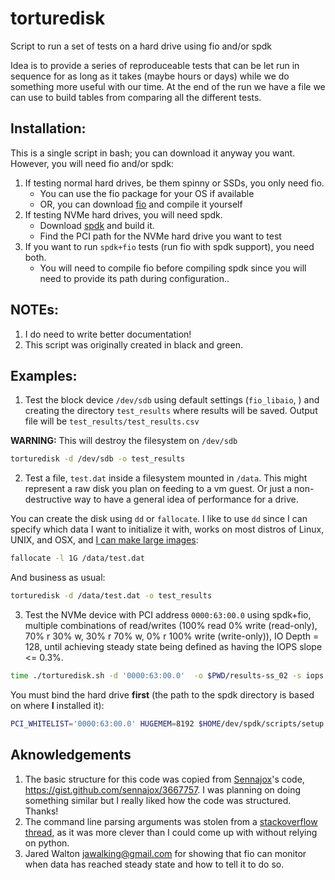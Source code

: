 # torturedisk
Script to run a set of tests on a hard drive using fio and/or spdk

Idea is to provide a series of reproduceable tests that can be let run
in sequence for as long as it takes (maybe hours or days) while we do
something more useful with our time. At the end of the run we have
a file we can use to build tables from comparing all the different tests.

## Installation:
This is a single script in bash; you can download it anyway you want. However,
you will need fio and/or spdk:

1. If testing normal hard drives, be them spinny or SSDs, you only need fio.
   - You can use the fio package for your OS if available
   - OR, you can download [fio](https://github.com/axboe/fio) and compile it yourself
1. If testing NVMe hard drives, you will need spdk. 
   -  Download [spdk](https://github.com/spdk/spdk) and build it.
   -  Find the PCI path for the NVMe hard drive you want to test
1. If you want to run `spdk+fio` tests (run fio with spdk support), you need both.
   - You will need to compile fio before compiling spdk since you will need to provide its path during configuration..

## NOTEs:

1. I do need to write better documentation!
1. This script was originally created in black and green.

## Examples:
1. Test the block device `/dev/sdb` using default settings (`fio_libaio`, 
) and creating the directory `test_results` where results will be saved.
Output file will be `test_results/test_results.csv`

**WARNING:** This will destroy the filesystem on `/dev/sdb`
   
```bash
torturedisk -d /dev/sdb -o test_results
```

2. Test a file, `test.dat` inside a filesystem mounted in `/data`. This
might represent a raw disk you plan on feeding to a vm guest. Or just a
non-destructive way to have a general idea of performance for a drive.

You can create the disk using `dd` or `fallocate`. I like to use `dd`
since I can specify which data I want to initialize it with, works on most
distros of Linux, UNIX, and OSX, and [I can make large images](https://unixwars.blogspot.com/2018/03/thoughts-on-creating-large-iso-using-dd.html):

```bash
fallocate -l 1G /data/test.dat
```

And business as usual:
```bash
torturedisk -d /data/test.dat -o test_results
```

3. Test the NVMe device with PCI address `0000:63:00.0` using spdk+fio, 
multiple combinations of read/writes (100% read 0% write (read-only), 
70% r 30% w, 30% r 70% w, 0% r 100% write (write-only)), IO Depth = 128,
until achieving steady state being defined as having the IOPS slope <= 0.3%.

```bash
time ./torturedisk.sh -d '0000:63:00.0'  -o $PWD/results-ss_02 -s iops -i 128 -e "spdk" -m "100 70 30 0"
```

You must bind the hard drive **first** (the path to the spdk directory is
based on where **I** installed it):

```bash
PCI_WHITELIST='0000:63:00.0' HUGEMEM=8192 $HOME/dev/spdk/scripts/setup.sh
```

## Aknowledgements

1. The basic structure for this code was copied from 
[Sennajox](https://github.com/sennajox)'s code, https://gist.github.com/sennajox/3667757. I was planning on doing something similar but I really liked how the code was structured. Thanks!
1. The command line parsing arguments was stolen from a [stackoverflow thread](https://stackoverflow.com/questions/192249/how-do-i-parse-command-line-arguments-in-bash), as it was more clever than I could come up with without relying on python.
1.  Jared Walton <jawalking@gmail.com> for showing that fio can monitor when
data has reached steady state and how to tell it to do so.
